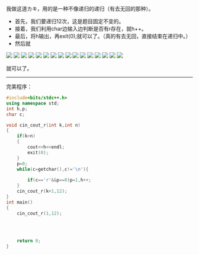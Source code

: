 我做这道カキ，用的是一种不像递归的递归（有去无回的那种）。

* 首先，我们要递归12次，这是题目固定不变的。
* 接着，我们利用char边输入边判断是否有r存在，就h++。
* 最后，将h输出，再exit(0);就可以了。（真的有去无回，直接结束在递归中。）
* 然后就

![](https://cdn.luogu.com.cn/upload/image_hosting/2hqa2c8b.png?x-oss-process=image/resize,m_lfit,h_750,w_1022)
![](https://cdn.luogu.com.cn/upload/image_hosting/2hqa2c8b.png?x-oss-process=image/resize,m_lfit,h_750,w_1022)
![](https://cdn.luogu.com.cn/upload/image_hosting/2hqa2c8b.png?x-oss-process=image/resize,m_lfit,h_750,w_1022)
![](https://cdn.luogu.com.cn/upload/image_hosting/2hqa2c8b.png?x-oss-process=image/resize,m_lfit,h_750,w_1022)
![](https://cdn.luogu.com.cn/upload/image_hosting/2hqa2c8b.png?x-oss-process=image/resize,m_lfit,h_750,w_1022)
![](https://cdn.luogu.com.cn/upload/image_hosting/2hqa2c8b.png?x-oss-process=image/resize,m_lfit,h_750,w_1022)
![](https://cdn.luogu.com.cn/upload/image_hosting/2hqa2c8b.png?x-oss-process=image/resize,m_lfit,h_750,w_1022)
![](https://cdn.luogu.com.cn/upload/image_hosting/2hqa2c8b.png?x-oss-process=image/resize,m_lfit,h_750,w_1022)
![](https://cdn.luogu.com.cn/upload/image_hosting/2hqa2c8b.png?x-oss-process=image/resize,m_lfit,h_750,w_1022)
![](https://cdn.luogu.com.cn/upload/image_hosting/2hqa2c8b.png?x-oss-process=image/resize,m_lfit,h_750,w_1022)
![](https://cdn.luogu.com.cn/upload/image_hosting/2hqa2c8b.png?x-oss-process=image/resize,m_lfit,h_750,w_1022)
![](https://cdn.luogu.com.cn/upload/image_hosting/2hqa2c8b.png?x-oss-process=image/resize,m_lfit,h_750,w_1022)
![](https://cdn.luogu.com.cn/upload/image_hosting/2hqa2c8b.png?x-oss-process=image/resize,m_lfit,h_750,w_1022)
![](https://cdn.luogu.com.cn/upload/image_hosting/2hqa2c8b.png?x-oss-process=image/resize,m_lfit,h_750,w_1022)
![](https://cdn.luogu.com.cn/upload/image_hosting/2hqa2c8b.png?x-oss-process=image/resize,m_lfit,h_750,w_1022)
![](https://cdn.luogu.com.cn/upload/image_hosting/2hqa2c8b.png?x-oss-process=image/resize,m_lfit,h_750,w_1022)

就可以了。

----

完美程序：
```cpp
#include<bits/stdc++.h>
using namespace std;
int h,p;
char c;

void cin_cout_r(int k,int n)
{
	if(k>n)
	{
		cout<<h<<endl;
		exit(0);
	}
	p=0;
	while(c=getchar(),c!='\n'){
		
		if(c=='r'&&p==0)p=1,h++;
	}
	cin_cout_r(k+1,12);
}
int main()
{
	cin_cout_r(1,12);
	
	
	
	
	return 0;
} 
```